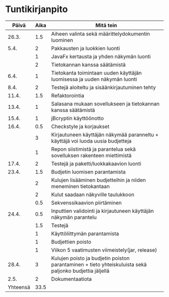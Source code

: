 # Tuntikirjanpito
|Päivä | Aika | Mitä tein
|------|------|----------
|26.3. | 1.5 | Aiheen valinta sekä määrittelydokumentin luominen
|5.4.   | 2   | Pakkausten ja luokkien luonti
|      | 1   | JavaFx kertausta ja yhden näkymän luonti
|      | 2   | Tietokannan kanssa säätämistä
|6.4.   | 1   | Tietokanta toimintaan uuden käyttäjän luomisessa ja uuden näkymän luonti
|8.4.|2 |Testejä aloiteltu ja sisäänkirjautuminen tehty
|11.4.|1.5|Refaktorointia
|13.4.|1|Salasana mukaan sovellukseen ja tietokannan kanssa säätämistä
|15.4.|1|jBcryptin käyttöönotto
|16.4.|0.5|Checkstyle ja korjaukset
| |3|Kirjautuneen käyttäjän näkymää paranneltu + käyttäjä voi luoda uusia budjetteja
| |1|Repon siistimistä ja parantelua sekä sovelluksen rakenteen miettimistä
|17.4.|2|Testejä ja paketti/luokkakaavion luonti
|23.4.|1.5|Budjetin luomisen parantamista
| |2|Kulujen lisääminen budjetteihin ja niiden meneminen tietokantaan
| |2|Kulut saadaan näkyville taulukkoon
| |0.5|Sekvenssikaavion piirtäminen
|24.4.|0.5|Inputtien validointi ja kirjautuneen käyttäjän näkymän parantelu
| |1.5| Testejä
| |1|Käyttöliittymän parantamista
| |1|Budjettien poisto
| |1|Viikon 5 vaatimusten viimeistely(jar, release)
|28.4.|3|Kulujen poisto ja budjetin poiston parantaminen + tieto yhteiskuluista sekä paljonko budjettia jäljellä
|2.5.|2|Dokumentaatiota
|Yhteensä|33.5|
